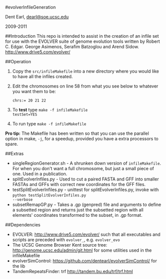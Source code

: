 #evolverInfileGeneration

Dent Earl, dearl@soe.ucsc.edu

2009-2011

##Introduction
This repo is intended to assist in the creation of an infile
set for use with the EVOLVER suite of genome evolution tools
written by Robert C. Edgar. George Asimenos, Serafim Batzoglou 
and Arend Sidow. http://www.drive5.com/evolver/

##Operation
1. Copy the <code>src/infileMakefile</code> into a new directory where you would
like to have all the infiles created.
2. Edit the chromosomes on line 58 from what you see below to whatever you want them to be:

    <code>chrs:= 20 21 22</code>

3. To **test** type <code>make -f infileMakefile testSet=YES</code>
4. To run type <code>make -f infileMakefile</code>

**Pro tip:** The Makefile has been written so that you can use the 
parallel option in make, <code>-j</code>, for a speedup, provided you have a extra processors to spare.

##Extras
* singleRegionGenerator.sh - A shrunken down version of <code>infileMakefile</code>. For when you don't want a full chromosome, but just a small piece of one. Used in a publication.
* splitEvolverInfiles.py - Used to cut a paired FASTA and GFF into smaller FASTAs and GFFs with correct new coordinates for the GFF files.
* testSplitEvolverInfiles.py - unittest for splitEvolverInfiles.py, invoke with <code>python testSplitEvolverInfiles.py --verbose</code>
* subsetRemapGP.py - Takes a .gp (genpred) file and arguments to define a subsetted region and returns just the subsetted region with all elements' coordinates transformed to the subset, in .gp format.

##Dependencies
* EVOLVER: http://www.drive5.com/evolver/ such that all executables and scripts are preceded with <code>evolver_</code>, e.g. <code>evolver_evo</code>
* The UCSC Genome Browser Kent source tree: http://genome.ucsc.edu/admin/git.html for some utilities used in the infileMakefile
* evolverSimControl: https://github.com/dentearl/evolverSimControl/ for the lib
* TandemRepeatsFinder: trf http://tandem.bu.edu/trf/trf.html
